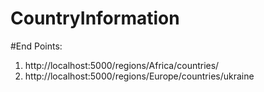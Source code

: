 # CountryInformation

#End Points:
  1. http://localhost:5000/regions/Africa/countries/
  2. http://localhost:5000/regions/Europe/countries/ukraine
 
